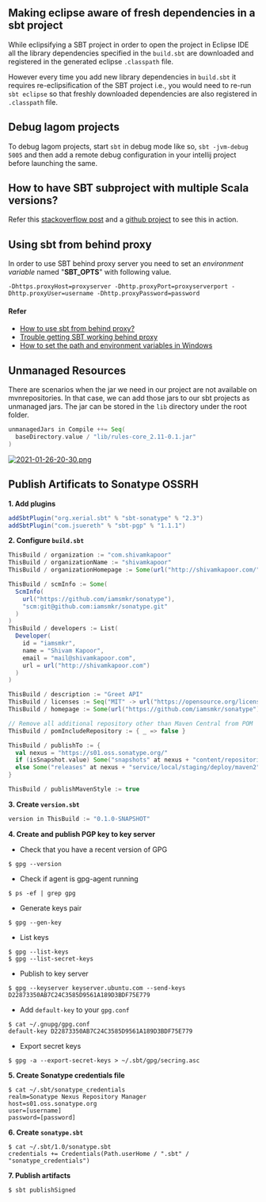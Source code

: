 ## Making eclipse aware of fresh dependencies in a sbt project
While eclipsifying a SBT project in order to open the project in Eclipse IDE all the library dependencies specified in the `build.sbt` are downloaded and registered in the generated eclipse `.classpath` file.

However every time you add new library dependencies in `build.sbt` it requires re-eclipsification of the SBT project i.e., you would need to re-run `sbt eclipse` so that freshly downloaded dependencies are also registered in `.classpath` file.

## Debug lagom projects
To debug lagom projects, start `sbt` in debug mode like so, `sbt -jvm-debug 5005` and then add a remote debug configuration in your intellij project before launching the same.

## How to have SBT subproject with multiple Scala versions?
Refer this [stackoverflow post](https://stackoverflow.com/questions/27929272/how-to-have-sbt-subproject-with-multiple-scala-versions) and a [github project](https://github.com/iamsmkr/prime-grpc-scala-akka) to see this in action.

## Using sbt from behind proxy
In order to use SBT behind proxy server you need to set an *environment variable* named "**SBT_OPTS**" with following value.

``` 
-Dhttps.proxyHost=proxyserver -Dhttp.proxyPort=proxyserverport -Dhttp.proxyUser=username -Dhttp.proxyPassword=password
```

#### Refer
- [How to use sbt from behind proxy?](http://stackoverflow.com/questions/13803459/how-to-use-sbt-from-behind-proxy)
- [Trouble getting SBT working behind proxy](https://www.reddit.com/r/scala/comments/4phuxw/trouble_getting_sbt_working_behind_proxy/)
- [How to set the path and environment variables in Windows](http://www.computerhope.com/issues/ch000549.htm)

## Unmanaged Resources
There are scenarios when the jar we need in our project are not available on mvnrepositories. In that case, we can add those jars to our sbt projects as unmanaged jars. The jar can be stored in the `lib` directory under the root folder. 
```scala
unmanagedJars in Compile ++= Seq(
  baseDirectory.value / "lib/rules-core_2.11-0.1.jar"
)
```

[![2021-01-26-20-30.png](https://i.postimg.cc/jjYCCt6j/2021-01-26-20-30.png)](https://postimg.cc/sMK3NFNF)

## Publish Artificats to Sonatype OSSRH
**1. Add plugins**
```scala
addSbtPlugin("org.xerial.sbt" % "sbt-sonatype" % "2.3")
addSbtPlugin("com.jsuereth" % "sbt-pgp" % "1.1.1")
```

**2. Configure `build.sbt`**
```scala
ThisBuild / organization := "com.shivamkapoor"
ThisBuild / organizationName := "shivamkapoor"
ThisBuild / organizationHomepage := Some(url("http://shivamkapoor.com/"))

ThisBuild / scmInfo := Some(
  ScmInfo(
    url("https://github.com/iamsmkr/sonatype"),
    "scm:git@github.com:iamsmkr/sonatype.git"
  )
)
ThisBuild / developers := List(
  Developer(
    id = "iamsmkr",
    name = "Shivam Kapoor",
    email = "mail@shivamkapoor.com",
    url = url("http://shivamkapoor.com")
  )
)

ThisBuild / description := "Greet API"
ThisBuild / licenses := Seq("MIT" -> url("https://opensource.org/licenses/MIT"))
ThisBuild / homepage := Some(url("https://github.com/iamsmkr/sonatype"))

// Remove all additional repository other than Maven Central from POM
ThisBuild / pomIncludeRepository := { _ => false }

ThisBuild / publishTo := {
  val nexus = "https://s01.oss.sonatype.org/"
  if (isSnapshot.value) Some("snapshots" at nexus + "content/repositories/snapshots")
  else Some("releases" at nexus + "service/local/staging/deploy/maven2")
}

ThisBuild / publishMavenStyle := true
```

**3. Create `version.sbt`**
```scala
version in ThisBuild := "0.1.0-SNAPSHOT"
```

**4. Create and publish PGP key to key server**
- Check that you have a recent version of GPG 
```
$ gpg --version
```

- Check if agent is gpg-agent running
```
$ ps -ef | grep gpg 
```

- Generate keys pair
```
$ gpg --gen-key
```

- List keys
```
$ gpg --list-keys
$ gpg --list-secret-keys
```

- Publish to key server
```
$ gpg --keyserver keyserver.ubuntu.com --send-keys D22873350AB7C24C3585D9561A189D3BDF75E779
```

- Add `default-key` to your `gpg.conf`
```
$ cat ~/.gnupg/gpg.conf
default-key D22873350AB7C24C3585D9561A189D3BDF75E779
```

- Export secret keys 
```
$ gpg -a --export-secret-keys > ~/.sbt/gpg/secring.asc
```

**5. Create Sonatype credentials file**
```
$ cat ~/.sbt/sonatype_credentials 
realm=Sonatype Nexus Repository Manager
host=s01.oss.sonatype.org
user=[username]
password=[password]
```

**6. Create `sonatype.sbt`**
```
$ cat ~/.sbt/1.0/sonatype.sbt
credentials += Credentials(Path.userHome / ".sbt" / "sonatype_credentials")
```

**7. Publish artifacts**
```
$ sbt publishSigned
```
